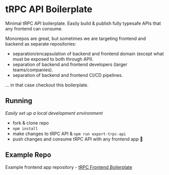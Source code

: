 # tRPC API Boilerplate

Minimal tRPC API boilerplate. Easily build &amp; publish fully typesafe APIs that any frontend can consume.

Monorepos are great, but sometimes we are targeting frontend and backend as separate repositories:

- separation/encapsulation of backend and frontend domain (except what must be exposed to both through API).
- separation of backend and frontend developers (larger teams/companies).
- separation of backend and frontend CI/CD pipelines.

... in that case checkout this boilerplate.

## Running

_Easily set up a local development environment_

- fork & clone repo
- `npm install`
- make changes to tRPC API & `npm run export-trpc-api`
- push changes and consume tRPC API with any frontend app 🚀

## Example Repo

Example frontend app repository - [tRPC Frontend Boilerplate](https://github.com/mkosir/trpc-fe-boilerplate)
